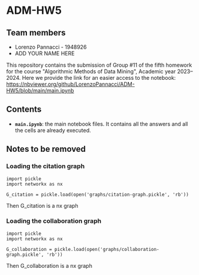 # ADM-HW5

## Team members
* Lorenzo Pannacci - 1948926
* ADD YOUR NAME HERE

This repository contains the submission of Group #11 of the fifth homework for the course "Algorithmic Methods of Data Mining", Academic year 2023–2024.
Here we provide the link for an easier access to the notebook: https://nbviewer.org/github/LorenzoPannacci/ADM-HW5/blob/main/main.ipynb

## Contents

* __`main.ipynb`__: the main notebook files. It contains all the answers and all the cells are already executed.

## Notes to be removed
### Loading the citation graph

```
import pickle
import networkx as nx

G_citation = pickle.load(open('graphs/citation-graph.pickle', 'rb'))
```

Then G_citation is a nx graph

### Loading the collaboration graph

```
import pickle
import networkx as nx

G_collaboration = pickle.load(open('graphs/collaboration-graph.pickle', 'rb'))
```

Then G_collaboration is a nx graph
